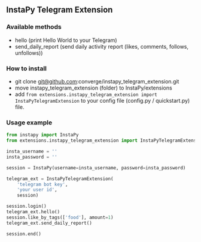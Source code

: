 InstaPy Telegram Extension
--
### Available methods

- hello (print Hello World to your Telegram)
- send_daily_report
  (send daily activity report (likes, comments, follows, unfollows))

### How to install

- git clone git@github.com:converge/instapy_telegram_extension.git
- move instapy_telegram_extension (folder) to InstaPy/extensions
- add ```from extensions.instapy_telegram_extension import InstaPyTelegramExtension```
to your config file (config.py / quickstart.py) file.

### Usage example

```python
from instapy import InstaPy
from extensions.instapy_telegram_extension import InstaPyTelegramExtension

insta_username = ''
insta_password = ''

session = InstaPy(username=insta_username, password=insta_password)

telegram_ext = InstaPyTelegramExtension(
    'telegram bot key',
    'your user id',
    session)

session.login()
telegram_ext.hello()
session.like_by_tags(['food'], amount=1)
telegram_ext.send_daily_report()

session.end()
```
